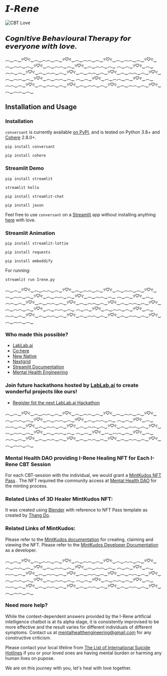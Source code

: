 # 𝙄-𝙍𝙚𝙣𝙚
![CBT Love](https://user-images.githubusercontent.com/55585284/205511012-6fcca49d-74d9-476a-a84e-cd1e18a92f66.png)
                                              
## 𝘾𝙤𝙜𝙣𝙞𝙩𝙞𝙫𝙚 𝘽𝙚𝙝𝙖𝙫𝙞𝙤𝙪𝙧𝙖𝙡 𝙏𝙝𝙚𝙧𝙖𝙥𝙮 𝙛𝙤𝙧 𝙚𝙫𝙚𝙧𝙮𝙤𝙣𝙚 𝙬𝙞𝙩𝙝 𝙡𝙤𝙫𝙚.

︵‿︵‿୨♡୧‿︵‿︵︵‿︵‿୨♡୧‿︵‿︵︵‿︵‿୨♡୧‿︵‿︵︵‿︵‿୨♡୧‿︵‿︵︵‿︵‿୨♡୧‿︵‿︵︵‿︵‿୨♡୧‿︵‿︵︵‿︵‿
︵‿︵‿୨♡୧‿︵‿︵︵‿︵‿୨♡୧‿︵‿︵︵‿︵‿୨♡୧‿︵‿︵︵‿︵‿୨♡୧‿︵‿︵︵‿︵‿୨♡୧‿︵‿︵︵‿︵‿୨♡୧‿︵‿︵︵‿︵‿
︵‿︵‿୨♡୧‿︵‿︵︵‿︵‿୨♡୧‿︵‿︵︵‿︵‿୨♡୧‿︵‿︵︵‿︵‿୨♡୧‿︵‿︵︵‿︵‿୨♡୧‿︵‿︵︵‿︵‿୨♡୧‿︵‿︵︵‿︵‿

## Installation and Usage

### Installation

`conversant` is currently available [on PyPI](https://pypi.org/project/conversant/), and is tested on Python 3.8+ and [Cohere](https://pypi.org/project/cohere/) 2.8.0+.

```
pip install conversant
```

```
pip install cohere
```

### Streamlit Demo 
```
pip install streamlit
```
```
streamlit hello
```
```
pip install streamlit-chat
```
```
pip install jason
```

Feel free to use `conversant` on a [Streamlit](https://docs.streamlit.io/) app without installing anything [here](https://conversant.streamlit.app/) with love.

### Streamlit Animation

```
pip install streamlit-lottie
```

```
pip install requests
```
```
pip install embeddify
```
For running:
```
streamlit run Irene.py
```

︵‿︵‿୨♡୧‿︵‿︵︵‿︵‿୨♡୧‿︵‿︵︵‿︵‿୨♡୧‿︵‿︵︵‿︵‿୨♡୧‿︵‿︵︵‿︵‿୨♡୧‿︵‿︵︵‿︵‿୨♡୧‿︵‿︵︵‿︵‿
︵‿︵‿୨♡୧‿︵‿︵︵‿︵‿୨♡୧‿︵‿︵︵‿︵‿୨♡୧‿︵‿︵︵‿︵‿୨♡୧‿︵‿︵︵‿︵‿୨♡୧‿︵‿︵︵‿︵‿୨♡୧‿︵‿︵︵‿︵‿
︵‿︵‿୨♡୧‿︵‿︵︵‿︵‿୨♡୧‿︵‿︵︵‿︵‿୨♡୧‿︵‿︵︵‿︵‿୨♡୧‿︵‿︵︵‿︵‿୨♡୧‿︵‿︵︵‿︵‿୨♡୧‿︵‿︵︵‿︵‿

### Who made this possible?
- [LabLab.ai](https://lablab.ai/)
- [Co:here](https://cohere.ai/)
- [New Native](https://newnative.ai/)
- [Nextgrid](https://nextgrid.ai/)
- [Streamlit Documentation](https://docs.streamlit.io/)
- [Mental Health Engineering](https://mentalhealthengineering.com/)

### Join future hackathons hosted by [LabLab.ai](https://lablab.ai/) to create wonderful projects like ours!
- [Register fot the next LabLab.ai Hackathon](https://lablab.ai/event)

︵‿︵‿୨♡୧‿︵‿︵︵‿︵‿୨♡୧‿︵‿︵︵‿︵‿୨♡୧‿︵‿︵︵‿︵‿୨♡୧‿︵‿︵︵‿︵‿୨♡୧‿︵‿︵︵‿︵‿୨♡୧‿︵‿︵︵‿︵‿
︵‿︵‿୨♡୧‿︵‿︵︵‿︵‿୨♡୧‿︵‿︵︵‿︵‿୨♡୧‿︵‿︵︵‿︵‿୨♡୧‿︵‿︵︵‿︵‿୨♡୧‿︵‿︵︵‿︵‿୨♡୧‿︵‿︵︵‿︵‿
︵‿︵‿୨♡୧‿︵‿︵︵‿︵‿୨♡୧‿︵‿︵︵‿︵‿୨♡୧‿︵‿︵︵‿︵‿୨♡୧‿︵‿︵︵‿︵‿୨♡୧‿︵‿︵︵‿︵‿୨♡୧‿︵‿︵︵‿︵‿

### Mental Health DAO providing I-Rene Healing NFT for Each I-Rene CBT Session

For each CBT-session with the individual, we would grant a [MintKudos NFT Pass](https://mintkudos.xyz/) . The NFT required the community access at  [Mental Health DAO](https://mintkudos.xyz/community/mentalHealthDAO) for the minting process.

### Related Links of 3D Healer MintKudos NFT:
It was created using [Blender](https://www.blender.org/) with reference to NFT Pass template as created by [Thang Do](https://thangys.gumroad.com/).

### Related Links of MintKudos:
Please refer to the [MintKudos documentation](https://docs.mintkudos.xyz/) for creating, claiming and viewing the NFT.
Please refer to the [MintKudos Developer Documentation](https://developers.mintkudos.xyz/) as a developer.

︵‿︵‿୨♡୧‿︵‿︵︵‿︵‿୨♡୧‿︵‿︵︵‿︵‿୨♡୧‿︵‿︵︵‿︵‿୨♡୧‿︵‿︵︵‿︵‿୨♡୧‿︵‿︵︵‿︵‿୨♡୧‿︵‿︵︵‿︵‿
︵‿︵‿୨♡୧‿︵‿︵︵‿︵‿୨♡୧‿︵‿︵︵‿︵‿୨♡୧‿︵‿︵︵‿︵‿୨♡୧‿︵‿︵︵‿︵‿୨♡୧‿︵‿︵︵‿︵‿୨♡୧‿︵‿︵︵‿︵‿
︵‿︵‿୨♡୧‿︵‿︵︵‿︵‿୨♡୧‿︵‿︵︵‿︵‿୨♡୧‿︵‿︵︵‿︵‿୨♡୧‿︵‿︵︵‿︵‿୨♡୧‿︵‿︵︵‿︵‿୨♡୧‿︵‿︵︵‿︵‿

### Need more help?
While the context-dependent answers provided by the I-Rene artificial intelligence chatbot is at its alpha stage, it is consistently improvised to be more effective and the result varies for different individuals of different symptoms. Contact us at mentalhealthengineering@gmail.com for any constructive criticism.

Please contact your local lifeline from [The List of International Suicide Hotlines](https://www.psychologytoday.com/us/basics/suicide/suicide-prevention-hotlines-resources-worldwide) if you or your loved ones are having mental burden or harming any human lives on pupose. 

We are on this journey with you, let's heal with love together. 


              
